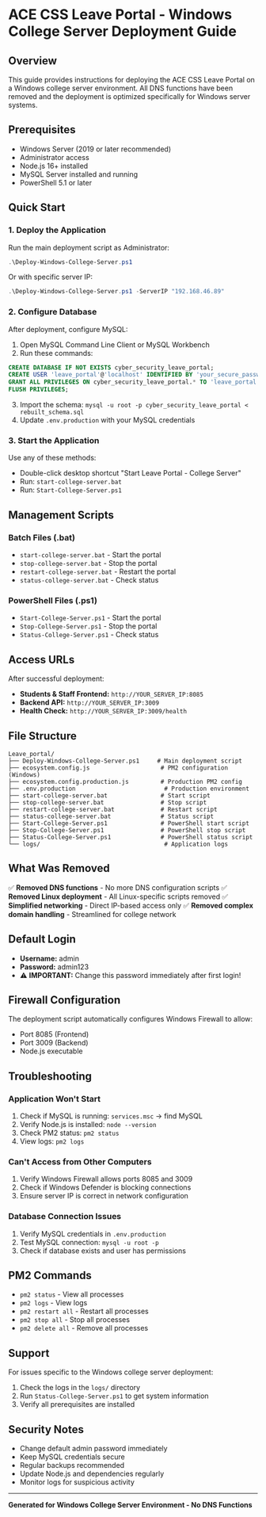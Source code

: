 # ACE CSS Leave Portal - Windows College Server Deployment Guide

## Overview
This guide provides instructions for deploying the ACE CSS Leave Portal on a Windows college server environment. All DNS functions have been removed and the deployment is optimized specifically for Windows server systems.

## Prerequisites
- Windows Server (2019 or later recommended)
- Administrator access
- Node.js 16+ installed
- MySQL Server installed and running
- PowerShell 5.1 or later

## Quick Start

### 1. Deploy the Application
Run the main deployment script as Administrator:
```powershell
.\Deploy-Windows-College-Server.ps1
```

Or with specific server IP:
```powershell
.\Deploy-Windows-College-Server.ps1 -ServerIP "192.168.46.89"
```

### 2. Configure Database
After deployment, configure MySQL:
1. Open MySQL Command Line Client or MySQL Workbench
2. Run these commands:
```sql
CREATE DATABASE IF NOT EXISTS cyber_security_leave_portal;
CREATE USER 'leave_portal'@'localhost' IDENTIFIED BY 'your_secure_password';
GRANT ALL PRIVILEGES ON cyber_security_leave_portal.* TO 'leave_portal'@'localhost';
FLUSH PRIVILEGES;
```
3. Import the schema: `mysql -u root -p cyber_security_leave_portal < rebuilt_schema.sql`
4. Update `.env.production` with your MySQL credentials

### 3. Start the Application
Use any of these methods:
- Double-click desktop shortcut "Start Leave Portal - College Server"
- Run: `start-college-server.bat`
- Run: `Start-College-Server.ps1`

## Management Scripts

### Batch Files (.bat)
- `start-college-server.bat` - Start the portal
- `stop-college-server.bat` - Stop the portal
- `restart-college-server.bat` - Restart the portal
- `status-college-server.bat` - Check status

### PowerShell Files (.ps1)
- `Start-College-Server.ps1` - Start the portal
- `Stop-College-Server.ps1` - Stop the portal
- `Status-College-Server.ps1` - Check status

## Access URLs
After successful deployment:
- **Students & Staff Frontend:** `http://YOUR_SERVER_IP:8085`
- **Backend API:** `http://YOUR_SERVER_IP:3009`
- **Health Check:** `http://YOUR_SERVER_IP:3009/health`

## File Structure
```
Leave_portal/
├── Deploy-Windows-College-Server.ps1     # Main deployment script
├── ecosystem.config.js                    # PM2 configuration (Windows)
├── ecosystem.config.production.js         # Production PM2 config
├── .env.production                         # Production environment
├── start-college-server.bat               # Start script
├── stop-college-server.bat                # Stop script
├── restart-college-server.bat             # Restart script
├── status-college-server.bat              # Status script
├── Start-College-Server.ps1               # PowerShell start script
├── Stop-College-Server.ps1                # PowerShell stop script
├── Status-College-Server.ps1              # PowerShell status script
└── logs/                                   # Application logs
```

## What Was Removed
✅ **Removed DNS functions** - No more DNS configuration scripts
✅ **Removed Linux deployment** - All Linux-specific scripts removed
✅ **Simplified networking** - Direct IP-based access only
✅ **Removed complex domain handling** - Streamlined for college network

## Default Login
- **Username:** admin
- **Password:** admin123
- ⚠️ **IMPORTANT:** Change this password immediately after first login!

## Firewall Configuration
The deployment script automatically configures Windows Firewall to allow:
- Port 8085 (Frontend)
- Port 3009 (Backend)
- Node.js executable

## Troubleshooting

### Application Won't Start
1. Check if MySQL is running: `services.msc` → find MySQL
2. Verify Node.js is installed: `node --version`
3. Check PM2 status: `pm2 status`
4. View logs: `pm2 logs`

### Can't Access from Other Computers
1. Verify Windows Firewall allows ports 8085 and 3009
2. Check if Windows Defender is blocking connections
3. Ensure server IP is correct in network configuration

### Database Connection Issues
1. Verify MySQL credentials in `.env.production`
2. Test MySQL connection: `mysql -u root -p`
3. Check if database exists and user has permissions

## PM2 Commands
- `pm2 status` - View all processes
- `pm2 logs` - View logs
- `pm2 restart all` - Restart all processes
- `pm2 stop all` - Stop all processes
- `pm2 delete all` - Remove all processes

## Support
For issues specific to the Windows college server deployment:
1. Check the logs in the `logs/` directory
2. Run `Status-College-Server.ps1` to get system information
3. Verify all prerequisites are installed

## Security Notes
- Change default admin password immediately
- Keep MySQL credentials secure
- Regular backups recommended
- Update Node.js and dependencies regularly
- Monitor logs for suspicious activity

---
**Generated for Windows College Server Environment - No DNS Functions**
